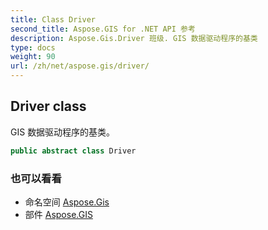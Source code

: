 ```yaml
---
title: Class Driver
second_title: Aspose.GIS for .NET API 参考
description: Aspose.Gis.Driver 班级. GIS 数据驱动程序的基类
type: docs
weight: 90
url: /zh/net/aspose.gis/driver/
---
```

## Driver class

GIS 数据驱动程序的基类。

```csharp
public abstract class Driver
```

### 也可以看看

* 命名空间 [Aspose.Gis](../../aspose.gis/)
* 部件 [Aspose.GIS](../../)


